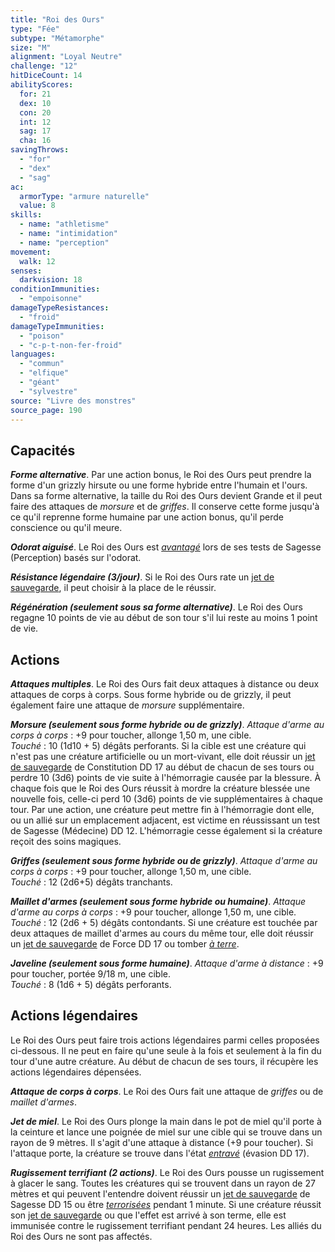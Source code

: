 ```yaml
---
title: "Roi des Ours"
type: "Fée"
subtype: "Métamorphe"
size: "M"
alignment: "Loyal Neutre"
challenge: "12"
hitDiceCount: 14
abilityScores:
  for: 21
  dex: 10
  con: 20
  int: 12
  sag: 17
  cha: 16
savingThrows:
  - "for"
  - "dex"
  - "sag"
ac:
  armorType: "armure naturelle"
  value: 8
skills:
  - name: "athletisme"
  - name: "intimidation"
  - name: "perception"
movement:
  walk: 12
senses:
  darkvision: 18
conditionImmunities:
  - "empoisonne"
damageTypeResistances:
  - "froid"
damageTypeImmunities:
  - "poison"
  - "c-p-t-non-fer-froid"
languages:
  - "commun"
  - "elfique"
  - "géant"
  - "sylvestre"
source: "Livre des monstres"
source_page: 190
---
```

## Capacités
_**Forme alternative**_. Par une action bonus, le Roi des Ours peut prendre la forme d'un grizzly hirsute ou une forme hybride entre l'humain et l'ours. Dans sa forme alternative, la taille du Roi des Ours devient Grande et il peut faire des attaques de _morsure_ et de _griffes_. Il conserve cette forme jusqu'à ce qu'il reprenne forme humaine par une action bonus, qu'il perde conscience ou qu'il meure.

_**Odorat aiguisé**_. Le Roi des Ours est [_avantagé_](/utiliser-les-caracteristiques/#avantage-et-desavantage) lors de ses tests de Sagesse (Perception) basés sur l'odorat.

_**Résistance légendaire (3/jour)**_. Si le Roi des Ours rate un [jet de sauvegarde](/utiliser-les-caracteristiques/#jets-de-sauvegarde), il peut choisir à la place de le réussir.

_**Régénération (seulement sous sa forme alternative)**_. Le Roi des Ours regagne 10 points de vie au début de son tour s'il lui reste au moins 1 point de vie.

## Actions
_**Attaques multiples**_. Le Roi des Ours fait deux attaques à distance ou deux attaques de corps à corps. Sous forme hybride ou de grizzly, il peut également faire une attaque de _morsure_ supplémentaire.

_**Morsure (seulement sous forme hybride ou de grizzly)**_. _Attaque d'arme au corps à corps_ : +9 pour toucher, allonge 1,50 m, une cible.  
_Touché_ : 10 (1d10 + 5) dégâts perforants. Si la cible est une créature qui n'est pas une créature artificielle ou un mort-vivant, elle doit réussir un [jet de sauvegarde](/utiliser-les-caracteristiques/#jets-de-sauvegarde) de Constitution DD 17 au début de chacun de ses tours ou perdre 10 (3d6) points de vie suite à l'hémorragie causée par la blessure. À chaque fois que le Roi des Ours réussit à mordre la créature blessée une nouvelle fois, celle-ci perd 10 (3d6) points de vie supplémentaires à chaque tour. Par une action, une créature peut mettre fin à l'hémorragie dont elle, ou un allié sur un emplacement adjacent, est victime en réussissant un test de Sagesse (Médecine) DD 12. L'hémorragie cesse également si la créature reçoit des soins magiques.

_**Griffes (seulement sous forme hybride ou de grizzly)**_. _Attaque d'arme au corps à corps_ : +9 pour toucher, allonge 1,50 m, une cible.  
_Touché_ : 12 (2d6+5) dégâts tranchants.

_**Maillet d'armes (seulement sous forme hybride ou humaine)**_. _Attaque d'arme au corps à corps_ : +9 pour toucher, allonge 1,50 m, une cible.  
_Touché_ : 12 (2d6 + 5) dégâts contondants. Si une créature est touchée par deux attaques de maillet d'armes au cours du même tour, elle doit réussir un [jet de sauvegarde](/utiliser-les-caracteristiques/#jets-de-sauvegarde) de Force DD 17 ou tomber [_à terre_](/gerer-la-sante-du-personnage/#a-terre).

_**Javeline (seulement sous forme humaine)**_. _Attaque d'arme à distance_ : +9 pour toucher, portée 9/18 m, une cible.  
_Touché_ : 8 (1d6 + 5) dégâts perforants.

## Actions légendaires
Le Roi des Ours peut faire trois actions légendaires parmi celles proposées ci-dessous. Il ne peut en faire qu'une seule à la fois et seulement à la fin du tour d'une autre créature. Au début de chacun de ses tours, il récupère les actions légendaires dépensées.

_**Attaque de corps à corps**_. Le Roi des Ours fait une attaque de _griffes_ ou de _maillet d'armes_.

_**Jet de miel**_. Le Roi des Ours plonge la main dans le pot de miel qu'il porte à la ceinture et lance une poignée de miel sur une cible qui se trouve dans un rayon de 9 mètres. Il s'agit d'une attaque à distance (+9 pour toucher). Si l'attaque porte, la créature se trouve dans l'état [_entravé_](/gerer-la-sante-du-personnage/#entrave) (évasion DD 17).

_**Rugissement terrifiant (2 actions)**_. Le Roi des Ours pousse un rugissement à glacer le sang. Toutes les créatures qui se trouvent dans un rayon de 27 mètres et qui peuvent l'entendre doivent réussir un [jet de sauvegarde](/utiliser-les-caracteristiques/#jets-de-sauvegarde) de Sagesse DD 15 ou être [_terrorisées_](/gerer-la-sante-du-personnage/#terrorise) pendant 1 minute. Si une créature réussit son [jet de sauvegarde](/utiliser-les-caracteristiques/#jets-de-sauvegarde) ou que l'effet est arrivé à son terme, elle est immunisée contre le rugissement terrifiant pendant 24 heures. Les alliés du Roi des Ours ne sont pas affectés.
